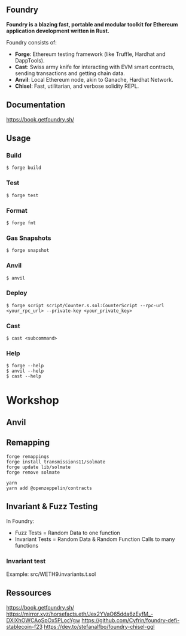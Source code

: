 ## Foundry

**Foundry is a blazing fast, portable and modular toolkit for Ethereum application development written in Rust.**

Foundry consists of:

-   **Forge**: Ethereum testing framework (like Truffle, Hardhat and DappTools).
-   **Cast**: Swiss army knife for interacting with EVM smart contracts, sending transactions and getting chain data.
-   **Anvil**: Local Ethereum node, akin to Ganache, Hardhat Network.
-   **Chisel**: Fast, utilitarian, and verbose solidity REPL.

## Documentation

https://book.getfoundry.sh/

## Usage

### Build

```shell
$ forge build
```

### Test

```shell
$ forge test
```

### Format

```shell
$ forge fmt
```

### Gas Snapshots

```shell
$ forge snapshot
```

### Anvil

```shell
$ anvil
```

### Deploy

```shell
$ forge script script/Counter.s.sol:CounterScript --rpc-url <your_rpc_url> --private-key <your_private_key>
```

### Cast

```shell
$ cast <subcommand>
```

### Help

```shell
$ forge --help
$ anvil --help
$ cast --help
```

# Workshop

## Anvil

## Remapping

```shell
forge remappings
forge install transmissions11/solmate
forge update lib/solmate
forge remove solmate

yarn
yarn add @openzeppelin/contracts
```

## Invariant & Fuzz Testing

In Foundry: 
- Fuzz Tests = Random Data to one function
- Invariant Tests = Random Data & Random Function Calls to many functions

### Invariant test

Example:
src/WETH9.invariants.t.sol




## Ressources

https://book.getfoundry.sh/
https://mirror.xyz/horsefacts.eth/Jex2YVaO65dda6zEyfM_-DXlXhOWCAoSpOx5PLocYgw
https://github.com/Cyfrin/foundry-defi-stablecoin-f23
https://dev.to/stefanalfbo/foundry-chisel-ggl

